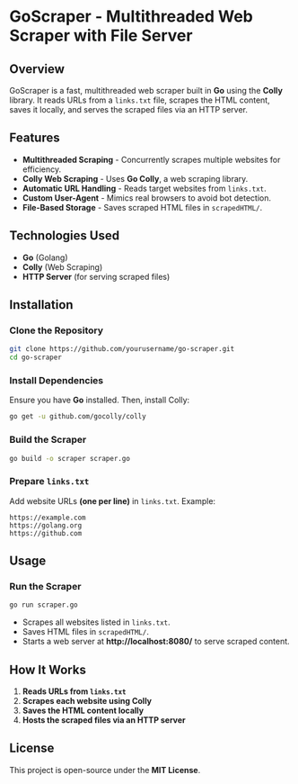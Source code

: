 # **GoScraper - Multithreaded Web Scraper with File Server**  

## **Overview**  
GoScraper is a fast, multithreaded web scraper built in **Go** using the **Colly** library. It reads URLs from a `links.txt` file, scrapes the HTML content, saves it locally, and serves the scraped files via an HTTP server.

## **Features**  
- **Multithreaded Scraping** - Concurrently scrapes multiple websites for efficiency.  
- **Colly Web Scraping** - Uses **Go Colly**, a web scraping library.  
- **Automatic URL Handling** - Reads target websites from `links.txt`.  
- **Custom User-Agent** - Mimics real browsers to avoid bot detection.  
- **File-Based Storage** - Saves scraped HTML files in `scrapedHTML/`.

## **Technologies Used**  
- **Go** (Golang)  
- **Colly** (Web Scraping)  
- **HTTP Server** (for serving scraped files)   

## **Installation**  

### **Clone the Repository**  
```sh
git clone https://github.com/yourusername/go-scraper.git
cd go-scraper
```

### **Install Dependencies**  
Ensure you have **Go** installed. Then, install Colly:  
```sh
go get -u github.com/gocolly/colly
```

### **Build the Scraper**  
```sh
go build -o scraper scraper.go
```

### **Prepare `links.txt`**  
Add website URLs **(one per line)** in `links.txt`. Example:  
```
https://example.com
https://golang.org
https://github.com
```

## **Usage**  

### **Run the Scraper**  
```sh
go run scraper.go
```
- Scrapes all websites listed in `links.txt`.  
- Saves HTML files in `scrapedHTML/`.  
- Starts a web server at **http://localhost:8080/** to serve scraped content.    

## **How It Works**  

1. **Reads URLs from `links.txt`**  
2. **Scrapes each website using Colly**  
3. **Saves the HTML content locally**  
4. **Hosts the scraped files via an HTTP server**  

## **License**  
This project is open-source under the **MIT License**.
